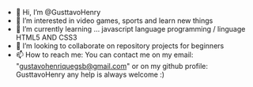 - 👋 Hi, I’m @GusttavoHenry
- 👀 I’m interested in video games, sports and learn new things 
- 🌱 I’m currently learning ... javascript language programming / linguage HTML5 AND CSS3 
- 💞️ I’m looking to collaborate on repository projects for beginners
- 📫 How to reach me: You can contact me on my email: "gustavohenriquegsb@gmail.com" or on my github profile: GusttavoHenry
any help is always welcome :)

<!---
GusttavoHenry/GusttavoHenry is a ✨ special ✨ repository because its `README.md` (this file) appears on your GitHub profile.
You can click the Preview link to take a look at your changes.
--->
